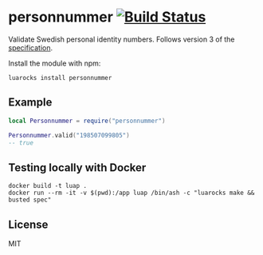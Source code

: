 # personnummer [![Build Status](https://github.com/personnummer/lua/workflows/test/badge.svg)](https://github.com/personnummer/lua/actions)

Validate Swedish personal identity numbers. Follows version 3 of the [specification](https://github.com/personnummer/meta#package-specification-v3).

Install the module with npm:

```
luarocks install personnummer
```

## Example

```lua
local Personnummer = require("personnummer")

Personnummer.valid("198507099805")
-- true
```

## Testing locally with Docker

```
docker build -t luap .
docker run --rm -it -v $(pwd):/app luap /bin/ash -c "luarocks make && busted spec"
```

## License

MIT
